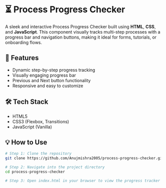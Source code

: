 # ⏳ Process Progress Checker

A sleek and interactive Process Progress Checker built using **HTML**, **CSS**, and **JavaScript**. This component visually tracks multi-step processes with a progress bar and navigation buttons, making it ideal for forms, tutorials, or onboarding flows.

## 🚀 Features

- Dynamic step-by-step progress tracking  
- Visually engaging progress bar  
- Previous and Next button functionality  
- Responsive and easy to customize  

## 🛠️ Tech Stack

- HTML5  
- CSS3 (Flexbox, Transitions)  
- JavaScript (Vanilla)  

## 💡 How to Use

```bash
# Step 1: Clone the repository
git clone https://github.com/Anujmishra2005/process-progress-checker.git

# Step 2: Navigate into the project directory
cd process-progress-checker

# Step 3: Open index.html in your browser to view the progress tracker
